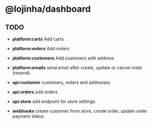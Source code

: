 # @lojinha/dashboard

## TODO

- **platform:carts** Add carts
- **platform:orders** Add orders
- **platform:customers** Add customers with address
- **platform:emails** send email after create, update or cancel order (resend).

- **api:customer** customers, orders and addresses
- **api:orders** add orders

- **api:store** add endpoint for store settings
- **webhooks** create customer from store, create order, update order payment status
